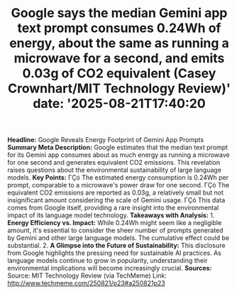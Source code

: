 ﻿---
title: "Google says the median Gemini app text prompt consumes 0.24Wh of energy, about the same as running a microwave for a second, and emits 0.03g of CO2 equivalent (Casey Crownhart/MIT Technology Review)'
date: '2025-08-21T17:40:20"
category: "Markets"
summary: ""
slug: "google says the median gemini app text prompt consumes 024wh"
source_urls:
  - "http://www.techmeme.com/250821/p23#a250821p23"
seo:
  title: "Google says the median Gemini app text prompt consumes 0.24Wh of energy, about the same as running a microwave for a second, and emits 0.03g of CO2 equivalent (Casey Crownhart/MIT Technology Review) | Hash n Hedge'
  description: '"
  keywords: ["news", "markets", "brief"]
---
**Headline:** Google Reveals Energy Footprint of Gemini App Prompts  **Summary Meta Description:** Google estimates that the median text prompt for its Gemini app consumes about as much energy as running a microwave for one second and generates equivalent CO2 emissions. This revelation raises questions about the environmental sustainability of large language models.  **Key Points:**  ΓÇó The estimated energy consumption is 0.24Wh per prompt, comparable to a microwave's power draw for one second. ΓÇó The equivalent CO2 emissions are reported as 0.03g, a relatively small but not insignificant amount considering the scale of Gemini usage. ΓÇó This data comes from Google itself, providing a rare insight into the environmental impact of its language model technology.  **Takeaways with Analysis:**  1. **Energy Efficiency vs. Impact:** While 0.24Wh might seem like a negligible amount, it's essential to consider the sheer number of prompts generated by Gemini and other large language models. The cumulative effect could be substantial. 2. **A Glimpse into the Future of Sustainability:** This disclosure from Google highlights the pressing need for sustainable AI practices. As language models continue to grow in popularity, understanding their environmental implications will become increasingly crucial.  **Sources:**  Source: MIT Technology Review (via TechMeme) Link: http://www.techmeme.com/250821/p23#a250821p23 
